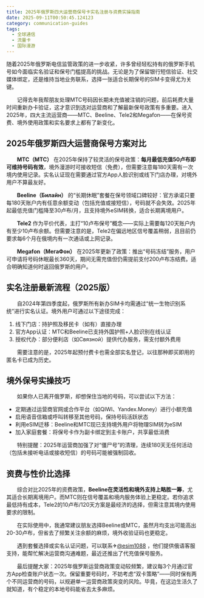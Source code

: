 ```yaml
---
title: 2025年俄罗斯四大运营商保号卡实名注册与资费实操指南
date: 2025-09-11T00:50:45.124123
category: communication-guides
tags:
  - 全球通信
  - 流量卡
  - 国际漫游
---
```


随着2025年俄罗斯电信监管政策的进一步收紧，许多曾经轻松持有的俄罗斯手机号如今面临实名验证和保号门槛提高的挑战。无论是为了保留银行短信验证、社交媒体绑定，还是维持当地业务联系，选择一张适合长期保号的SIM卡变得尤为关键。

　　记得去年我帮朋友处理MTC号码因长期未充值被注销的问题，前后耗费大量时间重新办卡验证，这才意识到选对运营商和了解最新保号政策有多重要。进入2025年，四大主流运营商——MTC、Beeline、Tele2和Megafon——在保号资费、境外使用政策和实名要求上都有了新变化。

## 2025年俄罗斯四大运营商保号方案对比

　　**MTC（МТС）** 在2025年保持了较灵活的保号政策：**每月最低充值50卢布即可维持号码有效**，境外漫游时可接收短信（免费），但需要注意每180天需有一次境内使用记录。实名认证现在需要通过官方App人脸识别或线下门店办理，对境外用户不算最友好。

　　**Beeline（Билайн）** 的“长期休眠”套餐在保号领域口碑较好：官方承诺只要每180天账户内有任意余额变动（包括充值或接短信），号码就不会失效。2025年起最低充值门槛降至30卢布/月，且支持境外eSIM转换，适合长期离境用户。

　　**Tele2** 作为平价代表，主打“10卢布保号”概念——实际上需要每120天账户内有至少10卢布余额。但需要注意的是，Tele2在偏远地区信号覆盖稍弱，且目前仍要求每6个月在俄境内有一次通话或上网记录。

　　**Megafon（МегаФон）** 在2025年更新了政策：推出“号码冻结”服务，用户可申请将号码休眠最长360天，期间无需充值但仍需提前支付200卢布冻结费。适合明确知道何时返回俄罗斯的用户。

## 实名注册最新流程（2025版）

　　自2024年第四季度起，俄罗斯所有新办SIM卡均需通过“统一生物识别系统”进行实名认证。境外用户可通过以下途径完成：
1.  线下门店：持护照及移民卡（如有）直接办理
2.  官方App认证：MTC和Beeline已支持外国护照+人脸识别在线认证
3.  授权代办：部分便利店（如Связной）提供代办服务，需支付额外费用

　　需要注意的是，2025年起预付费卡也需全部实名登记，以往那种即买即用的匿名卡已成为历史。

## 境外保号实操技巧

　　如果你人已离开俄罗斯，却想保住当地的号码，可以尝试以下方法：
-   定期通过运营商官网或合作平台（如QIWI、Yandex.Money）进行小额充值
-   启用语音信箱或呼叫转移至其他号码，保持号码活跃状态
-   利用eSIM迁移：Beeline和MTC现已支持境外用户将物理SIM转为eSIM
-   加入家庭套餐：将保号卡作为副卡绑定到主卡账户，共享最低消费

　　特别提醒：2025年运营商加强了对“僵尸号”的清理，连续180天无任何活动（包括未接听电话或接收短信）的号码可能被强制回收。

## 资费与性价比选择

　　综合对比2025年的资费政策，**Beeline在灵活性和境外支持上略胜一筹**，尤其适合长期离境用户。而MTC则在信号覆盖和境内服务体验上更稳定。若你追求最低持有成本，Tele2的10卢布/120天方案是最经济的选择，但需注意其境内使用要求的限制。

　　在实际使用中，我通常建议朋友选择Beeline或MTC，虽然月均支出可能高出20-30卢布，但省去了频繁关注余额的麻烦，境外收验证码也更稳定。

　　遇到套餐选择或实名认证问题，可以联系✈[@esim1088](https://t.me/s/esim1088) ，他们提供俄语客服支持，能帮忙解决运营商沟通难题，最近还推出了代充值保号服务。

　　最后提醒大家：2025年俄罗斯运营商政策变动较频繁，建议每3个月通过官方App检查账户状态一次。保留重要号码时，不妨考虑“双卡策略”——同时保有两个不同运营商的号码，以规避单一运营商政策突变的风险。毕竟，在这边生活久了就知道，有个稳定的本地号码能省去太多麻烦。